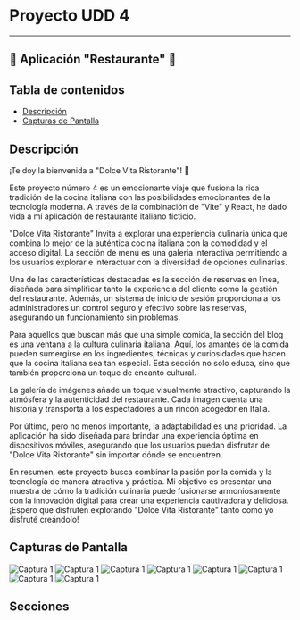# Proyecto UDD 4
---
 ## 🍝 Aplicación "Restaurante" 🍝

## Tabla de contenidos


- [Descripción](#descripción) 
- [Capturas de Pantalla](#capturas-de-pantalla)




## Descripción

¡Te doy la bienvenida a "Dolce Vita Ristorante"! 🍝

Este proyecto número 4 es un emocionante viaje que fusiona la rica tradición de la cocina italiana con las posibilidades emocionantes de la tecnología moderna. A través de la combinación de "Vite" y React, he dado vida a mi aplicación de restaurante italiano ficticio.

"Dolce Vita Ristorante"  Invita a explorar una experiencia culinaria única que combina lo mejor de la auténtica cocina italiana con la comodidad y el acceso digital. La sección de menú es una galeria interactiva permitiendo a los usuarios explorar e interactuar con la diversidad de opciones culinarias.

Una de las características destacadas es la sección de reservas en línea, diseñada para simplificar tanto la experiencia del cliente como la gestión del restaurante. Además, un sistema de inicio de sesión proporciona a los administradores un control seguro y efectivo sobre las reservas, asegurando un funcionamiento sin problemas.

Para aquellos que buscan más que una simple comida, la sección del blog es una ventana a la cultura culinaria italiana. Aquí, los amantes de la comida pueden sumergirse en los ingredientes, técnicas y curiosidades que hacen que la cocina italiana sea tan especial. Esta sección no solo educa, sino que también proporciona un toque de encanto cultural.

La galería de imágenes añade un toque visualmente atractivo, capturando la atmósfera y la autenticidad del restaurante. Cada imagen cuenta una historia y transporta a los espectadores a un rincón acogedor en Italia.

Por último, pero no menos importante, la adaptabilidad es una prioridad. La aplicación ha sido diseñada para brindar una experiencia óptima en dispositivos móviles, asegurando que los usuarios puedan disfrutar de "Dolce Vita Ristorante" sin importar dónde se encuentren.

En resumen, este proyecto busca combinar la pasión por la comida y la tecnología de manera atractiva y práctica. Mi objetivo es presentar una muestra de cómo la tradición culinaria puede fusionarse armoniosamente con la innovación digital para crear una experiencia cautivadora y deliciosa. ¡Espero que disfruten explorando "Dolce Vita Ristorante" tanto como yo disfruté creándolo!

## Capturas de Pantalla
![Captura 1](/public/assets/imges/cap1.jpeg)
![Captura 1](/public/assets/imges/cap2.jpeg)
![Captura 1](/public/assets/imges/cap3.jpeg)
![Captura 1](/public/assets/imges/cap4.jpeg)
![Captura 1](/public/assets/imges/cap5.jpeg)
![Captura 1](/public/assets/imges/6.jpeg)
![Captura 1](/public/assets/imges/cap7.jpeg)
![Captura 1](/public/assets/imges/cap8.jpeg)


## Secciones
